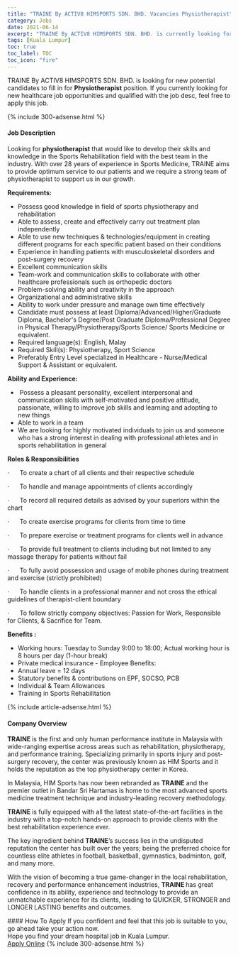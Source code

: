 ```yaml
---
title: "TRAINE By ACTIV8 HIMSPORTS SDN. BHD. Vacancies Physiotherapist" 
category: Jobs 
date: 2021-06-14 
excerpt: "TRAINE By ACTIV8 HIMSPORTS SDN. BHD. is currently looking for suitable person to fill in the Physiotherapist which positioned at Kuala Lumpur" 
tags: [Kuala Lumpur] 
toc: true 
toc_label: TOC 
toc_icon: "fire" 
--- 
```


<p>TRAINE By ACTIV8 HIMSPORTS SDN. BHD. is looking for new potential candidates to fill in for <b>Physiotherapist</b> position. If you currently looking for new healthcare job opportunities and qualified with the job desc, feel free to apply this job.
</p>{% include 300-adsense.html %} 
<div><div><h4>Job Description</h4></div><div><div><span><div><p>Looking for <strong>physiotherapist</strong> that would like to develop their skills and knowledge in the Sports Rehabilitation field with the best team in the industry. With over 28 years of experience in Sports Medicine, TRAINE aims to provide optimum service to our patients and we require a strong team of physiotherapist to support us in our growth.</p><p><strong>Requirements:</strong></p><ul><li>Possess good knowledge in field of sports physiotherapy and rehabilitation</li><li>Able to assess, create and effectively carry out treatment plan independently</li><li>Able to use new techniques &amp; technologies/equipment in creating different programs for each specific patient based on their conditions</li><li>Experience in handling patients with musculoskeletal disorders and post-surgery recovery</li><li>Excellent communication skills</li><li>Team-work and communication skills to collaborate with other healthcare professionals such as orthopedic doctors</li><li>Problem-solving ability and creativity in the approach</li><li>Organizational and administrative skills</li><li>Ability to work under pressure and manage own time effectively</li><li>Candidate must possess at least Diploma/Advanced/Higher/Graduate Diploma, Bachelor's Degree/Post Graduate Diploma/Professional Degree in Physical Therapy/Physiotherapy/Sports Science/ Sports Medicine or equivalent.</li><li>Required language(s): English, Malay</li><li>Required Skill(s): Physiotherapy, Sport Science</li><li>Preferably Entry Level specialized in Healthcare - Nurse/Medical Support &amp; Assistant or equivalent.</li></ul><p><strong>Ability and Experience:</strong></p><ul><li>&#160;Possess a pleasant personality, excellent interpersonal and communication skills with self-motivated and positive attitude, passionate, willing to improve job skills and learning and adopting to new things</li><li>Able to work in a team</li><li>We are looking for highly motivated individuals to join us and someone who has a strong interest in dealing with professional athletes and in sports rehabilitation in general</li></ul><p><strong>Roles &amp; Responsibilities</strong></p><p>&#183;&#160;&#160;&#160;&#160;&#160;&#160;To create a chart of all clients and their respective schedule</p><p>&#183;&#160;&#160;&#160;&#160;&#160;&#160;To handle and manage appointments of clients accordingly</p><p>&#183;&#160;&#160;&#160;&#160;&#160;&#160;To record all required details as advised by your superiors within the chart</p><p>&#183;&#160;&#160;&#160;&#160;&#160;&#160;To create exercise programs for clients from time to time</p><p>&#183;&#160;&#160;&#160;&#160;&#160;&#160;To prepare exercise or treatment programs for clients well in advance</p><p>&#183;&#160;&#160;&#160;&#160;&#160;&#160;To provide full treatment to clients including but not limited to any massage therapy for patients without fail</p><p>&#183;&#160;&#160;&#160;&#160;&#160;&#160;To fully avoid possession and usage of mobile phones during treatment and exercise (strictly prohibited)</p><p>&#183;&#160;&#160;&#160;&#160;&#160;&#160;To handle clients in a professional manner and not cross the ethical guidelines of therapist-client boundary</p><p>&#183;&#160;&#160;&#160;&#160;&#160;&#160;To follow strictly company objectives: Passion for Work, Responsible for Clients, &amp; Sacrifice for Team.</p><p><strong>Benefits :</strong></p><ul><li>Working hours: Tuesday to Sunday 9:00 to 18:00; Actual working hour is 8 hours per day (1-hour break)</li><li>Private medical insurance&#160;- Employee Benefits:</li><li>Annual leave = 12 days</li><li>Statutory benefits &amp; contributions on EPF, SOCSO, PCB</li><li>Individual &amp; Team Allowances</li><li>Training in Sports Rehabilitation</li></ul></div></span></div></div></div> 
{% include article-adsense.html %} 
<div><div><h4>Company Overview</h4></div><div><div><span><div><p><strong>TRAINE </strong><span>is the first and only human performance institute in Malaysia with wide-ranging expertise across areas such as rehabilitation, physiotherapy, and performance training. Specializing primarily in sports injury and post-surgery recovery, the center was previously known as HIM Sports and it holds the reputation as the top physiotherapy center in Korea.</span></p><p>In Malaysia, HIM Sports has now been rebranded as <strong>TRAINE </strong>and the premier outlet in Bandar Sri Hartamas is home to the most advanced sports medicine treatment technique and industry-leading recovery methodology.</p><p><strong>TRAINE </strong>is fully equipped with all the latest state-of-the-art facilities in the industry with a top-notch hands-on approach to provide clients with the best rehabilitation experience ever.</p><p>The key ingredient behind <strong>TRAINE</strong>&#8217;s success lies in the undisputed reputation the center has built over the years; being the preferred choice for countless elite athletes in football, basketball, gymnastics, badminton, golf, and many more.</p><p>With the vision of becoming a true game-changer in the local rehabilitation, recovery and performance enhancement industries, <strong>TRAINE </strong>has great confidence in its ability, experience and technology to provide an unmatchable experience for its clients, leading to QUICKER, STRONGER and LONGER LASTING benefits and outcomes.</p></div></span></div></div></div> 
#### How To Apply 
If you confident and feel that this job is suitable to you, go ahead take your action now. <br/> 
Hope you find your dream hospital job in Kuala Lumpur. <br/> 
<a href="https://www.jobstreet.com.my/en/job/physiotherapist-4582772?jobId=jobstreet-my-job-4582772" class="btn btn--warning" target="_blank" rel="nofollow noopenner">Apply Online</a> 
{% include 300-adsense.html %} 